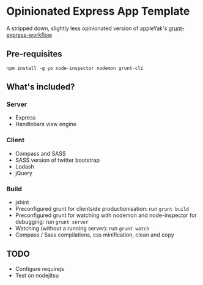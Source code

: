 # Opinionated Express App Template

A stripped down, slightly less opinionated version of appleYak's [grunt-express-workflow](https://github.com/appleYaks/grunt-express-workflow)

## Pre-requisites

`npm install -g yo node-inspector nodemon grunt-cli`

## What's included?

### Server
* Express
* Handlebars view engine

### Client
* Compass and SASS
* SASS version of twitter bootstrap
* Lodash
* jQuery

### Build
* jshint
* Preconfigured grunt for clientside productionisation: run `grunt build`
* Preconfigured grunt for watching with nodemon and node-inspector for 
debugging: run `grunt server`
* Watching (without a running server): run `grunt watch`
* Compass / Sass compilations, css minification, clean and copy

## TODO

* Configure requirejs
* Test on nodejitsu
